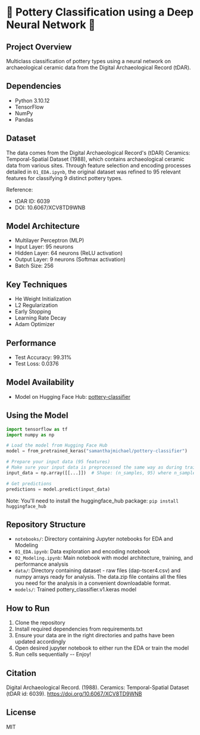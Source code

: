 # 🏺 Pottery Classification using a Deep Neural Network 🏺

## Project Overview
Multiclass classification of pottery types using a neural network on archaeological ceramic data from the Digital Archaeological Record (tDAR).

## Dependencies
- Python 3.10.12
- TensorFlow
- NumPy
- Pandas

## Dataset
The data comes from the Digital Archaeological Record's (tDAR) Ceramics: Temporal-Spatial Dataset (1988), which contains archaeological ceramic data from various sites. Through feature selection and encoding processes detailed in `01_EDA.ipynb`, the original dataset was refined to 95 relevant features for classifying 9 distinct pottery types.

Reference:
- tDAR ID: 6039
- DOI: 10.6067/XCV8TD9WNB

## Model Architecture
- Multilayer Perceptron (MLP)
- Input Layer: 95 neurons
- Hidden Layer: 64 neurons (ReLU activation)
- Output Layer: 9 neurons (Softmax activation)
- Batch Size: 256

## Key Techniques
- He Weight Initialization
- L2 Regularization
- Early Stopping
- Learning Rate Decay
- Adam Optimizer

## Performance
- Test Accuracy: 99.31%
- Test Loss: 0.0376

## Model Availability
- Model on Hugging Face Hub: [pottery-classifier](https://huggingface.co/samanthajmichael/pottery_classifier)

## Using the Model
```python
import tensorflow as tf
import numpy as np

# Load the model from Hugging Face Hub
model = from_pretrained_keras("samanthajmichael/pottery-classifier")

# Prepare your input data (95 features)
# Make sure your input data is preprocessed the same way as during training
input_data = np.array([[...]])  # Shape: (n_samples, 95) where n_samples is the number of predictions you want to make

# Get predictions
predictions = model.predict(input_data)
```
Note: You'll need to install the huggingface_hub package: `pip install huggingface_hub`

## Repository Structure
- `notebooks/`: Directory containing Jupyter notebooks for EDA and Modeling 
- `01_EDA.ipynb`: Data exploration and encoding notebook
- `02_Modeling.ipynb`: Main notebook with model architecture, training, and performance analysis 
- `data/`: Directory containing dataset - raw files (dap-tscer4.csv) and numpy arrays ready for analysis. The data.zip file contains all the files you need for the analysis in a convenient downloadable format.  
- `models/`: Trained pottery_classifier.v1.keras model

## How to Run
1. Clone the repository
2. Install required dependencies from requirements.txt
3. Ensure your data are in the right directories and paths have been updated accordingly
4. Open desired jupyter notebook to either run the EDA or train the model
5. Run cells sequentially -- Enjoy! 

## Citation
Digital Archaeological Record. (1988). Ceramics: Temporal-Spatial Dataset (tDAR id: 6039). https://doi.org/10.6067/XCV8TD9WNB

## License
MIT

